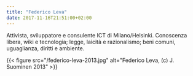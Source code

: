 ```yaml
---
title: "Federico Leva"
date: 2017-11-16T21:51:00+02:00
---
```

Attivista, sviluppatore e consulente ICT di Milano/Helsinki. Conoscenza libera, wiki e tecnologia; legge, laicità e razionalismo; beni comuni, uguaglianza, diritti e ambiente.

{{< figure src="/federico-leva-2013.jpg" alt="Federico Leva, (c) J. Suominen 2013" >}}
